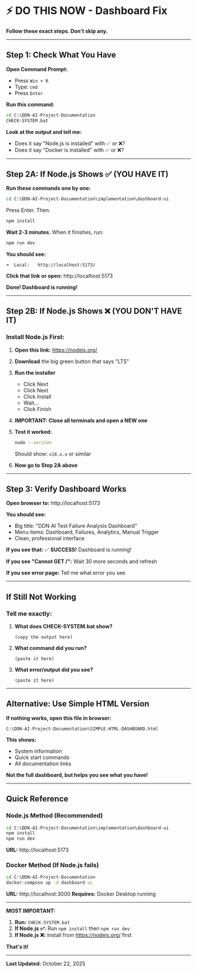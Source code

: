 # ⚡ DO THIS NOW - Dashboard Fix

**Follow these exact steps. Don't skip any.**

---

## Step 1: Check What You Have

**Open Command Prompt:**
- Press `Win + R`
- Type: `cmd`
- Press `Enter`

**Run this command:**
```cmd
cd C:\DDN-AI-Project-Documentation
CHECK-SYSTEM.bat
```

**Look at the output and tell me:**
- Does it say "Node.js is installed" with ✅ or ❌?
- Does it say "Docker is installed" with ✅ or ❌?

---

## Step 2A: If Node.js Shows ✅ (YOU HAVE IT)

**Run these commands one by one:**

```cmd
cd C:\DDN-AI-Project-Documentation\implementation\dashboard-ui
```

Press Enter. Then:

```cmd
npm install
```

**Wait 2-3 minutes.** When it finishes, run:

```cmd
npm run dev
```

**You should see:**
```
➜  Local:   http://localhost:5173/
```

**Click that link or open:** http://localhost:5173

**Done! Dashboard is running!**

---

## Step 2B: If Node.js Shows ❌ (YOU DON'T HAVE IT)

### Install Node.js First:

1. **Open this link:** https://nodejs.org/

2. **Download** the big green button that says "LTS"

3. **Run the installer**
   - Click Next
   - Click Next
   - Click Install
   - Wait...
   - Click Finish

4. **IMPORTANT: Close all terminals and open a NEW one**

5. **Test it worked:**
   ```cmd
   node --version
   ```

   Should show: `v18.x.x` or similar

6. **Now go to Step 2A above**

---

## Step 3: Verify Dashboard Works

**Open browser to:** http://localhost:5173

**You should see:**
- Big title: "DDN AI Test Failure Analysis Dashboard"
- Menu items: Dashboard, Failures, Analytics, Manual Trigger
- Clean, professional interface

**If you see that:** ✅ **SUCCESS!** Dashboard is running!

**If you see "Cannot GET /":** Wait 30 more seconds and refresh

**If you see error page:** Tell me what error you see

---

## If Still Not Working

### Tell me exactly:

1. **What does CHECK-SYSTEM.bat show?**
   ```
   (copy the output here)
   ```

2. **What command did you run?**
   ```
   (paste it here)
   ```

3. **What error/output did you see?**
   ```
   (paste it here)
   ```

---

## Alternative: Use Simple HTML Version

**If nothing works, open this file in browser:**

```
C:\DDN-AI-Project-Documentation\SIMPLE-HTML-DASHBOARD.html
```

**This shows:**
- System information
- Quick start commands
- All documentation links

**Not the full dashboard, but helps you see what you have!**

---

## Quick Reference

### Node.js Method (Recommended)
```cmd
cd C:\DDN-AI-Project-Documentation\implementation\dashboard-ui
npm install
npm run dev
```
**URL:** http://localhost:5173

### Docker Method (If Node.js fails)
```cmd
cd C:\DDN-AI-Project-Documentation
docker-compose up -d dashboard-ui
```
**URL:** http://localhost:3000
**Requires:** Docker Desktop running

---

**MOST IMPORTANT:**

1. **Run:** `CHECK-SYSTEM.bat`
2. **If Node.js ✅:** Run `npm install` then `npm run dev`
3. **If Node.js ❌:** Install from https://nodejs.org/ first

**That's it!**

---

**Last Updated:** October 22, 2025
